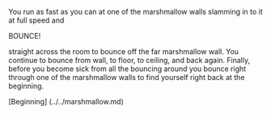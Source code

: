 You run as fast as you can at one of the marshmallow walls slamming in to it at full speed and

BOUNCE!

straight across the room to bounce off the far marshmallow wall. You continue to bounce from
wall, to floor, to ceiling, and back again. Finally, before you become sick from all the 
bouncing around you bounce right through one of the marshmallow walls to find yourself right
back at the beginning.

[Beginning] (../../marshmallow.md)